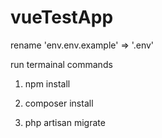# vueTestApp

rename 'env.env.example' => '.env'

run termainal commands

1. npm install

2. composer install

3. php artisan migrate
